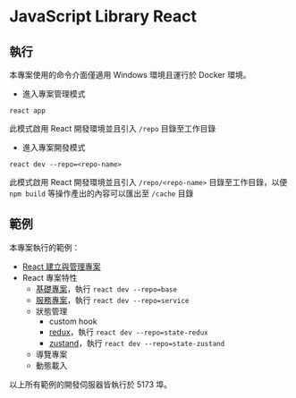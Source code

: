 # JavaScript Library React

## 執行

本專案使用的命令介面僅適用 Windows 環境且運行於 Docker 環境。

+ 進入專案管理模式
```
react app
```

此模式啟用 React 開發環境並且引入 ```/repo``` 目錄至工作目錄

+ 進入專案開發模式
```
react dev --repo=<repo-name>
```

此模式啟用 React 開發環境並且引入 ```/repo/<repo-name>``` 目錄至工作目錄，以便 ```npm build``` 等操作產出的內容可以匯出至 ```/cache``` 目錄

## 範例

本專案執行的範例：

+ [React 建立與管理專案](./repo/readme.md)
+ React 專案特性
    - [基礎專案](./repo/base/README.md)，執行 ```react dev --repo=base```
    - [服務專案](./repo/service/README.md)，執行 ```react dev --repo=service```
    - 狀態管理
        + custom hook
        + [redux](./repo/state-redux/README.md)，執行 ```react dev --repo=state-redux```
        + [zustand](./repo/state-zustand/README.md)，執行 ```react dev --repo=state-zustand```
    - 導覽專案
    - 動態載入

以上所有範例的開發伺服器皆執行於 5173 埠。
